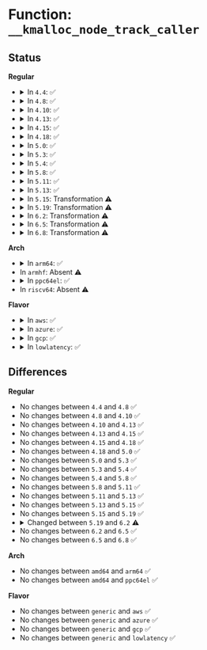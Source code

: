# Function: <code>__kmalloc_node_track_caller</code>

## Status
<b>Regular</b>
<ul>
<li>
<details>
<summary>In <code>4.4</code>: ✅</summary>

```c
void *__kmalloc_node_track_caller(size_t size, gfp_t gfpflags, int node, long unsigned int caller);
```

**Collision:** Unique Global

**Inline:** No

**Transformation:** False

**Instances:**

```
In mm/slub.c (ffffffff811eec90)
Location: mm/slub.c:4045
Inline: False
Direct callers:
  - drivers/base/devres.c:devres_alloc_node
  - drivers/base/devres.c:devm_kmalloc
```
**Symbols:**

```
ffffffff811eec90-ffffffff811eef91: __kmalloc_node_track_caller (STB_GLOBAL)
```
</details>
</li>
<li>
<details>
<summary>In <code>4.8</code>: ✅</summary>

```c
void *__kmalloc_node_track_caller(size_t size, gfp_t gfpflags, int node, long unsigned int caller);
```

**Collision:** Unique Global

**Inline:** No

**Transformation:** False

**Instances:**

```
In mm/slub.c (ffffffff8120dfb0)
Location: mm/slub.c:4272
Inline: False
Direct callers:
  - drivers/base/devres.c:devm_kmalloc
  - drivers/base/devres.c:devres_alloc_node
```
**Symbols:**

```
ffffffff8120dfb0-ffffffff8120e245: __kmalloc_node_track_caller (STB_GLOBAL)
```
</details>
</li>
<li>
<details>
<summary>In <code>4.10</code>: ✅</summary>

```c
void *__kmalloc_node_track_caller(size_t size, gfp_t gfpflags, int node, long unsigned int caller);
```

**Collision:** Unique Global

**Inline:** No

**Transformation:** False

**Instances:**

```
In mm/slub.c (ffffffff8121fff0)
Location: mm/slub.c:4241
Inline: False
Direct callers:
  - drivers/base/devres.c:devm_kmalloc
  - drivers/base/devres.c:devres_alloc_node
```
**Symbols:**

```
ffffffff8121fff0-ffffffff81220285: __kmalloc_node_track_caller (STB_GLOBAL)
```
</details>
</li>
<li>
<details>
<summary>In <code>4.13</code>: ✅</summary>

```c
void *__kmalloc_node_track_caller(size_t size, gfp_t gfpflags, int node, long unsigned int caller);
```

**Collision:** Unique Global

**Inline:** No

**Transformation:** False

**Instances:**

```
In mm/slub.c (ffffffff8122bd50)
Location: mm/slub.c:4283
Inline: False
Direct callers:
  - drivers/base/devres.c:devm_kmalloc
  - drivers/base/devres.c:devres_alloc_node
```
**Symbols:**

```
ffffffff8122bd50-ffffffff8122bfe7: __kmalloc_node_track_caller (STB_GLOBAL)
```
</details>
</li>
<li>
<details>
<summary>In <code>4.15</code>: ✅</summary>

```c
void *__kmalloc_node_track_caller(size_t size, gfp_t gfpflags, int node, long unsigned int caller);
```

**Collision:** Unique Global

**Inline:** No

**Transformation:** False

**Instances:**

```
In mm/slub.c (ffffffff81247480)
Location: mm/slub.c:4299
Inline: False
Direct callers:
  - drivers/base/devres.c:devm_kmalloc
  - drivers/base/devres.c:devres_alloc_node
```
**Symbols:**

```
ffffffff81247480-ffffffff81247741: __kmalloc_node_track_caller (STB_GLOBAL)
```
</details>
</li>
<li>
<details>
<summary>In <code>4.18</code>: ✅</summary>

```c
void *__kmalloc_node_track_caller(size_t size, gfp_t gfpflags, int node, long unsigned int caller);
```

**Collision:** Unique Global

**Inline:** No

**Transformation:** False

**Instances:**

```
In mm/slub.c (ffffffff8126a3d0)
Location: mm/slub.c:4301
Inline: False
Direct callers:
  - drivers/base/devres.c:devm_kmalloc
  - drivers/base/devres.c:devres_alloc_node
```
**Symbols:**

```
ffffffff8126a3d0-ffffffff8126a687: __kmalloc_node_track_caller (STB_GLOBAL)
```
</details>
</li>
<li>
<details>
<summary>In <code>5.0</code>: ✅</summary>

```c
void *__kmalloc_node_track_caller(size_t size, gfp_t gfpflags, int node, long unsigned int caller);
```

**Collision:** Unique Global

**Inline:** No

**Transformation:** False

**Instances:**

```
In mm/slub.c (ffffffff8127ec70)
Location: mm/slub.c:4353
Inline: False
Direct callers:
  - drivers/base/devres.c:devm_kmalloc
  - drivers/base/devres.c:devres_alloc_node
```
**Symbols:**

```
ffffffff8127ec70-ffffffff8127ef19: __kmalloc_node_track_caller (STB_GLOBAL)
```
</details>
</li>
<li>
<details>
<summary>In <code>5.3</code>: ✅</summary>

```c
void *__kmalloc_node_track_caller(size_t size, gfp_t gfpflags, int node, long unsigned int caller);
```

**Collision:** Unique Global

**Inline:** No

**Transformation:** False

**Instances:**

```
In mm/slub.c (ffffffff8129aab0)
Location: mm/slub.c:4344
Inline: False
Direct callers:
  - drivers/base/devres.c:devm_kmalloc
  - drivers/base/devres.c:devres_alloc_node
```
**Symbols:**

```
ffffffff8129aab0-ffffffff8129adbb: __kmalloc_node_track_caller (STB_GLOBAL)
```
</details>
</li>
<li>
<details>
<summary>In <code>5.4</code>: ✅</summary>

```c
void *__kmalloc_node_track_caller(size_t size, gfp_t gfpflags, int node, long unsigned int caller);
```

**Collision:** Unique Global

**Inline:** No

**Transformation:** False

**Instances:**

```
In mm/slub.c (ffffffff812aa970)
Location: mm/slub.c:4362
Inline: False
Direct callers:
  - drivers/base/devres.c:devm_kmalloc
  - drivers/base/devres.c:devres_alloc_node
```
**Symbols:**

```
ffffffff812aa970-ffffffff812aac7b: __kmalloc_node_track_caller (STB_GLOBAL)
```
</details>
</li>
<li>
<details>
<summary>In <code>5.8</code>: ✅</summary>

```c
void *__kmalloc_node_track_caller(size_t size, gfp_t gfpflags, int node, long unsigned int caller);
```

**Collision:** Unique Global

**Inline:** No

**Transformation:** False

**Instances:**

```
In mm/slub.c (ffffffff812dcc10)
Location: mm/slub.c:4440
Inline: False
Direct callers:
  - drivers/base/devres.c:devm_kmalloc
  - drivers/base/devres.c:devres_alloc_node
  - net/core/skbuff.c:pskb_carve_inside_nonlinear
  - net/core/skbuff.c:pskb_carve_inside_nonlinear
  - net/core/skbuff.c:pskb_carve_inside_header
  - net/core/skbuff.c:pskb_carve_inside_header
  - net/core/skbuff.c:pskb_expand_head
  - net/core/skbuff.c:pskb_expand_head
  - net/core/skbuff.c:__alloc_skb
  - net/core/skbuff.c:__alloc_skb
```
**Symbols:**

```
ffffffff812dcc10-ffffffff812dcf1e: __kmalloc_node_track_caller (STB_GLOBAL)
```
</details>
</li>
<li>
<details>
<summary>In <code>5.11</code>: ✅</summary>

```c
void *__kmalloc_node_track_caller(size_t size, gfp_t gfpflags, int node, long unsigned int caller);
```

**Collision:** Unique Global

**Inline:** No

**Transformation:** False

**Instances:**

```
In mm/slub.c (ffffffff812e9580)
Location: mm/slub.c:4489
Inline: False
Direct callers:
  - drivers/base/devres.c:devm_krealloc
  - drivers/base/devres.c:devm_kmalloc
  - drivers/base/devres.c:devres_alloc_node
  - net/core/skbuff.c:pskb_carve_inside_nonlinear
  - net/core/skbuff.c:pskb_carve_inside_nonlinear
  - net/core/skbuff.c:pskb_carve_inside_header
  - net/core/skbuff.c:pskb_carve_inside_header
  - net/core/skbuff.c:pskb_expand_head
  - net/core/skbuff.c:pskb_expand_head
  - net/core/skbuff.c:__alloc_skb
  - net/core/skbuff.c:__alloc_skb
```
**Symbols:**

```
ffffffff812e9580-ffffffff812e9822: __kmalloc_node_track_caller (STB_GLOBAL)
```
</details>
</li>
<li>
<details>
<summary>In <code>5.13</code>: ✅</summary>

```c
void *__kmalloc_node_track_caller(size_t size, gfp_t gfpflags, int node, long unsigned int caller);
```

**Collision:** Unique Global

**Inline:** No

**Transformation:** False

**Instances:**

```
In mm/slub.c (ffffffff812f0210)
Location: mm/slub.c:4570
Inline: False
Direct callers:
  - drivers/base/devres.c:devm_krealloc
  - drivers/base/devres.c:devm_kmalloc
  - drivers/base/devres.c:devres_alloc_node
  - net/core/skbuff.c:pskb_carve_inside_nonlinear
  - net/core/skbuff.c:pskb_carve_inside_nonlinear
  - net/core/skbuff.c:pskb_carve_inside_header
  - net/core/skbuff.c:pskb_carve_inside_header
  - net/core/skbuff.c:pskb_expand_head
  - net/core/skbuff.c:pskb_expand_head
```
**Symbols:**

```
ffffffff812f0210-ffffffff812f04f2: __kmalloc_node_track_caller (STB_GLOBAL)
```
</details>
</li>
<li>
<details>
<summary>In <code>5.15</code>: Transformation ⚠️</summary>

```c
void *__kmalloc_node_track_caller(size_t size, gfp_t gfpflags, int node, long unsigned int caller);
```

**Collision:** Unique Global

**Inline:** No

**Transformation:** True

**Instances:**

```
In mm/slub.c (0)
Location: mm/slub.c:4926
Inline: False
Direct callers:
  - drivers/base/devres.c:devm_krealloc
  - drivers/base/devres.c:devm_kmalloc
  - drivers/base/devres.c:__devres_alloc_node
  - net/core/skbuff.c:pskb_carve_inside_nonlinear
  - net/core/skbuff.c:pskb_carve_inside_nonlinear
  - net/core/skbuff.c:pskb_carve_inside_header
  - net/core/skbuff.c:pskb_carve_inside_header
  - net/core/skbuff.c:pskb_expand_head
  - net/core/skbuff.c:pskb_expand_head
```
**Symbols:**

```
ffffffff81cc1aa1-ffffffff81cc1ac2: __kmalloc_node_track_caller.cold (STB_LOCAL)
ffffffff81338b90-ffffffff81338f23: __kmalloc_node_track_caller (STB_GLOBAL)
```
</details>
</li>
<li>
<details>
<summary>In <code>5.19</code>: Transformation ⚠️</summary>

```c
void *__kmalloc_node_track_caller(size_t size, gfp_t gfpflags, int node, long unsigned int caller);
```

**Collision:** Unique Global

**Inline:** No

**Transformation:** True

**Instances:**

```
In mm/slub.c (0)
Location: mm/slub.c:4958
Inline: False
Direct callers:
  - drivers/base/devres.c:devm_krealloc
  - drivers/base/devres.c:devm_kmalloc
  - drivers/base/devres.c:__devres_alloc_node
  - net/core/skbuff.c:pskb_carve_inside_nonlinear
  - net/core/skbuff.c:pskb_carve_inside_nonlinear
  - net/core/skbuff.c:pskb_carve_inside_header
  - net/core/skbuff.c:pskb_carve_inside_header
  - net/core/skbuff.c:pskb_expand_head
  - net/core/skbuff.c:pskb_expand_head
```
**Symbols:**

```
ffffffff81e73f6b-ffffffff81e73f84: __kmalloc_node_track_caller.cold (STB_LOCAL)
ffffffff813aa760-ffffffff813aab5f: __kmalloc_node_track_caller (STB_GLOBAL)
```
</details>
</li>
<li>
<details>
<summary>In <code>6.2</code>: Transformation ⚠️</summary>

```c
void *__kmalloc_node_track_caller(size_t size, gfp_t flags, int node, long unsigned int caller);
```

**Collision:** Unique Global

**Inline:** No

**Transformation:** True

**Instances:**

```
In mm/slab_common.c (0)
Location: mm/slab_common.c:985
Inline: False
Direct callers:
  - kernel/bpf/cgroup.c:__cgroup_bpf_run_filter_sysctl
  - kernel/bpf/cgroup.c:__cgroup_bpf_run_filter_sysctl
  - mm/util.c:memdup_user_nul
  - mm/util.c:memdup_user
  - mm/util.c:kmemdup_nul
  - mm/util.c:kstrndup
  - mm/util.c:kstrdup
  - mm/util.c:kmemdup
  - mm/slab_common.c:krealloc
  - lib/kasprintf.c:kvasprintf
  - drivers/base/devres.c:devm_krealloc
  - drivers/base/devres.c:devm_kmalloc
  - drivers/base/devres.c:__devres_alloc_node
  - net/core/skbuff.c:pskb_carve_inside_nonlinear
  - net/core/skbuff.c:pskb_carve_inside_nonlinear
  - net/core/skbuff.c:pskb_carve_inside_header
  - net/core/skbuff.c:pskb_carve_inside_header
  - net/core/skbuff.c:pskb_expand_head
  - net/core/skbuff.c:pskb_expand_head
  - net/ipv4/ip_sockglue.c:do_ip_setsockopt
  - net/ipv4/ip_sockglue.c:do_ip_setsockopt
  - net/xfrm/xfrm_state.c:xfrm_user_policy
  - net/ipv6/ipv6_sockglue.c:do_ipv6_setsockopt
  - net/ipv6/ipv6_sockglue.c:ipv6_set_opt_hdr
```
**Symbols:**

```
ffffffff82063244-ffffffff820632e7: __kmalloc_node_track_caller.cold (STB_LOCAL)
ffffffff813a1e20-ffffffff813a1ef9: __kmalloc_node_track_caller (STB_GLOBAL)
```
</details>
</li>
<li>
<details>
<summary>In <code>6.5</code>: Transformation ⚠️</summary>

```c
void *__kmalloc_node_track_caller(size_t size, gfp_t flags, int node, long unsigned int caller);
```

**Collision:** Unique Global

**Inline:** No

**Transformation:** True

**Instances:**

```
In mm/slab_common.c (0)
Location: mm/slab_common.c:1002
Inline: False
Direct callers:
  - kernel/bpf/cgroup.c:__cgroup_bpf_run_filter_sysctl
  - kernel/bpf/cgroup.c:__cgroup_bpf_run_filter_sysctl
  - mm/util.c:memdup_user_nul
  - mm/util.c:memdup_user
  - mm/util.c:kmemdup_nul
  - mm/util.c:kstrndup
  - mm/util.c:kstrdup
  - mm/util.c:kmemdup
  - mm/slab_common.c:krealloc
  - lib/kasprintf.c:kvasprintf
  - drivers/base/devres.c:devm_krealloc
  - drivers/base/devres.c:devm_kmalloc
  - drivers/base/devres.c:__devres_alloc_node
  - net/core/skbuff.c:kmalloc_reserve
  - net/core/skbuff.c:kmalloc_reserve
  - net/ipv4/ip_sockglue.c:do_ip_setsockopt
  - net/ipv4/ip_sockglue.c:do_ip_setsockopt
  - net/xfrm/xfrm_state.c:xfrm_user_policy
  - net/ipv6/ipv6_sockglue.c:do_ipv6_setsockopt
  - net/ipv6/ipv6_sockglue.c:ipv6_set_opt_hdr
```
**Symbols:**

```
ffffffff820e2b1d-ffffffff820e2b3c: __kmalloc_node_track_caller.cold (STB_LOCAL)
ffffffff813d5210-ffffffff813d537f: __kmalloc_node_track_caller (STB_GLOBAL)
```
</details>
</li>
<li>
<details>
<summary>In <code>6.8</code>: Transformation ⚠️</summary>

```c
void *__kmalloc_node_track_caller(size_t size, gfp_t flags, int node, long unsigned int caller);
```

**Collision:** Unique Global

**Inline:** No

**Transformation:** True

**Instances:**

```
In mm/slub.c (0)
Location: mm/slub.c:3998
Inline: False
Direct callers:
  - kernel/bpf/cgroup.c:__cgroup_bpf_run_filter_sysctl
  - kernel/bpf/cgroup.c:__cgroup_bpf_run_filter_sysctl
  - mm/util.c:memdup_user_nul
  - mm/util.c:memdup_user
  - mm/util.c:kmemdup_nul
  - mm/util.c:kstrndup
  - mm/util.c:kstrdup
  - mm/util.c:kmemdup
  - mm/slab_common.c:krealloc
  - lib/kasprintf.c:kvasprintf
  - drivers/base/devres.c:devm_krealloc
  - drivers/base/devres.c:devm_kmalloc
  - drivers/base/devres.c:__devres_alloc_node
  - drivers/gpu/drm/drm_managed.c:drmm_kmalloc
  - drivers/gpu/drm/drm_managed.c:__drmm_add_action
  - net/core/skbuff.c:kmalloc_reserve
  - net/core/skbuff.c:kmalloc_reserve
  - net/ipv4/ip_sockglue.c:ip_set_mcast_msfilter
  - net/xfrm/xfrm_state.c:xfrm_user_policy
  - net/ipv6/ipv6_sockglue.c:ipv6_set_opt_hdr
  - net/ipv6/ipv6_sockglue.c:ipv6_set_mcast_msfilter
```
**Symbols:**

```
ffffffff821c206f-ffffffff821c208e: __kmalloc_node_track_caller.cold (STB_LOCAL)
ffffffff8145b8e0-ffffffff8145bddd: __kmalloc_node_track_caller (STB_GLOBAL)
```
</details>
</li>
</ul>
<b>Arch</b>
<ul>
<li>
<details>
<summary>In <code>arm64</code>: ✅</summary>

```c
void *__kmalloc_node_track_caller(size_t size, gfp_t gfpflags, int node, long unsigned int caller);
```

**Collision:** Unique Global

**Inline:** No

**Transformation:** False

**Instances:**

```
In mm/slub.c (ffff80001034c890)
Location: mm/slub.c:4362
Inline: False
Direct callers:
  - drivers/base/devres.c:devm_kmalloc
  - drivers/base/devres.c:devres_alloc_node
```
**Symbols:**

```
ffff80001034c890-ffff80001034cb64: __kmalloc_node_track_caller (STB_GLOBAL)
```
</details>
</li>
<li>
In <code>armhf</code>: Absent ⚠️
</li>
<li>
<details>
<summary>In <code>ppc64el</code>: ✅</summary>

```c
void *__kmalloc_node_track_caller(size_t size, gfp_t gfpflags, int node, long unsigned int caller);
```

**Collision:** Unique Global

**Inline:** No

**Transformation:** False

**Instances:**

```
In mm/slub.c (c00000000042c4b0)
Location: mm/slub.c:4362
Inline: False
Direct callers:
  - drivers/base/devres.c:devm_kmalloc
  - drivers/base/devres.c:devres_alloc_node
```
**Symbols:**

```
c00000000042c4b0-c00000000042c964: __kmalloc_node_track_caller (STB_GLOBAL)
```
</details>
</li>
<li>
In <code>riscv64</code>: Absent ⚠️
</li>
</ul>
<b>Flavor</b>
<ul>
<li>
<details>
<summary>In <code>aws</code>: ✅</summary>

```c
void *__kmalloc_node_track_caller(size_t size, gfp_t gfpflags, int node, long unsigned int caller);
```

**Collision:** Unique Global

**Inline:** No

**Transformation:** False

**Instances:**

```
In mm/slub.c (ffffffff812a2f50)
Location: mm/slub.c:4362
Inline: False
Direct callers:
  - drivers/base/devres.c:devm_kmalloc
  - drivers/base/devres.c:devres_alloc_node
```
**Symbols:**

```
ffffffff812a2f50-ffffffff812a325b: __kmalloc_node_track_caller (STB_GLOBAL)
```
</details>
</li>
<li>
<details>
<summary>In <code>azure</code>: ✅</summary>

```c
void *__kmalloc_node_track_caller(size_t size, gfp_t gfpflags, int node, long unsigned int caller);
```

**Collision:** Unique Global

**Inline:** No

**Transformation:** False

**Instances:**

```
In mm/slub.c (ffffffff81294a20)
Location: mm/slub.c:4362
Inline: False
Direct callers:
  - drivers/base/devres.c:devm_kmalloc
  - drivers/base/devres.c:devres_alloc_node
```
**Symbols:**

```
ffffffff81294a20-ffffffff81294d30: __kmalloc_node_track_caller (STB_GLOBAL)
```
</details>
</li>
<li>
<details>
<summary>In <code>gcp</code>: ✅</summary>

```c
void *__kmalloc_node_track_caller(size_t size, gfp_t gfpflags, int node, long unsigned int caller);
```

**Collision:** Unique Global

**Inline:** No

**Transformation:** False

**Instances:**

```
In mm/slub.c (ffffffff812a0d60)
Location: mm/slub.c:4362
Inline: False
Direct callers:
  - drivers/base/devres.c:devm_kmalloc
  - drivers/base/devres.c:devres_alloc_node
```
**Symbols:**

```
ffffffff812a0d60-ffffffff812a106b: __kmalloc_node_track_caller (STB_GLOBAL)
```
</details>
</li>
<li>
<details>
<summary>In <code>lowlatency</code>: ✅</summary>

```c
void *__kmalloc_node_track_caller(size_t size, gfp_t gfpflags, int node, long unsigned int caller);
```

**Collision:** Unique Global

**Inline:** No

**Transformation:** False

**Instances:**

```
In mm/slub.c (ffffffff812b0ed0)
Location: mm/slub.c:4362
Inline: False
Direct callers:
  - drivers/base/devres.c:devm_kmalloc
  - drivers/base/devres.c:devres_alloc_node
```
**Symbols:**

```
ffffffff812b0ed0-ffffffff812b121b: __kmalloc_node_track_caller (STB_GLOBAL)
```
</details>
</li>
</ul>

## Differences
<b>Regular</b>
<ul>
<li>
No changes between <code>4.4</code> and <code>4.8</code> ✅
</li>
<li>
No changes between <code>4.8</code> and <code>4.10</code> ✅
</li>
<li>
No changes between <code>4.10</code> and <code>4.13</code> ✅
</li>
<li>
No changes between <code>4.13</code> and <code>4.15</code> ✅
</li>
<li>
No changes between <code>4.15</code> and <code>4.18</code> ✅
</li>
<li>
No changes between <code>4.18</code> and <code>5.0</code> ✅
</li>
<li>
No changes between <code>5.0</code> and <code>5.3</code> ✅
</li>
<li>
No changes between <code>5.3</code> and <code>5.4</code> ✅
</li>
<li>
No changes between <code>5.4</code> and <code>5.8</code> ✅
</li>
<li>
No changes between <code>5.8</code> and <code>5.11</code> ✅
</li>
<li>
No changes between <code>5.11</code> and <code>5.13</code> ✅
</li>
<li>
No changes between <code>5.13</code> and <code>5.15</code> ✅
</li>
<li>
No changes between <code>5.15</code> and <code>5.19</code> ✅
</li>
<li>
<details>
<summary>Changed between <code>5.19</code> and <code>6.2</code> ⚠️</summary>
<ul>
<li>
<b>Param added. </b>
<code>gfp_t flags</code>
</li>
<li>
<b>Param removed. </b>
<code>gfp_t gfpflags</code>
</li>
</ul>
</details>
</li>
<li>
No changes between <code>6.2</code> and <code>6.5</code> ✅
</li>
<li>
No changes between <code>6.5</code> and <code>6.8</code> ✅
</li>
</ul>
<b>Arch</b>
<ul>
<li>
No changes between <code>amd64</code> and <code>arm64</code> ✅
</li>
<li>
No changes between <code>amd64</code> and <code>ppc64el</code> ✅
</li>
</ul>
<b>Flavor</b>
<ul>
<li>
No changes between <code>generic</code> and <code>aws</code> ✅
</li>
<li>
No changes between <code>generic</code> and <code>azure</code> ✅
</li>
<li>
No changes between <code>generic</code> and <code>gcp</code> ✅
</li>
<li>
No changes between <code>generic</code> and <code>lowlatency</code> ✅
</li>
</ul>
